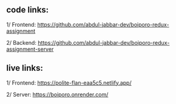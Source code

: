 ## code links:
1/ Frontend: https://github.com/abdul-jabbar-dev/boiporo-redux-assignment

2/ Backend: https://github.com/abdul-jabbar-dev/boiporo-redux-assignment-server
## live links:
1/ Frontend: https://polite-flan-eaa5c5.netlify.app/

2/ Server: https://boiporo.onrender.com/
